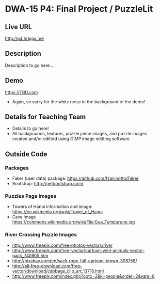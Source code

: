 # DWA-15 P4: Final Project / PuzzleLit

## Live URL
<http://p4.hriggs.me>

## Description
Description to go here...

## Demo
<https://TBD.com>
* Again, so sorry for the white noise in the background of the demo! 

## Details for Teaching Team
* Details to go here! 
* All backgrounds, textures, puzzle piece images, and puzzle images created and/or editted using GIMP image editting software

## Outside Code
### Packages
* Faker (user data) package: <https://github.com/fzaninotto/Faker>
* Bootstrap: <http://getbootstrap.com/>

### Puzzles Page Images
* Towers of Hanoi information and image: <https://en.wikipedia.org/wiki/Tower_of_Hanoi>
* Cave image <https://commons.wikimedia.org/wiki/File:Gua_Tempurung.jpg>

### River Crossing Puzzle Images
* <http://www.freepik.com/free-photos-vectors/river>
* <http://www.freepik.com/free-vector/cartoon-wild-animals-vector-pack_740905.htm>
* <http://pixabay.com/en/sack-rope-full-cartoon-brown-306758/>
* <http://all-free-download.com/free-vector/download/cabbage_clip_art_13716.html>
* <http://www.freepik.com/index.php?goto=2&k=people&order=2&vars=8>
